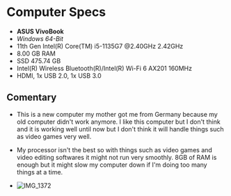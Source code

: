 # Computer Specs 

* __ASUS VivoBook__
* *Windows 64-Bit*
* 11th Gen Intel(R) Core(TM) i5-1135G7 @2.40GHz 2.42GHz
* 8.00 GB RAM
* SSD 475.74 GB
* Intel(R) Wireless Bluetooth(R)/Intel(R) Wi-Fi 6 AX201 160MHz
* HDMI, 1x USB 2.0, 1x USB 3.0

## Comentary
* This is a new computer my mother got me from Germany because my old computer didn't work anymore. I like this computer but I don't think and it is working well until now but I don't think it will handle things such as video games very well.
* My processor isn't the best so with things such as video games and video editing softwares it might not run very smoothly. 8GB of RAM is enough but it might slow my computer down if I'm doing too many things at a time.

* ![IMG_1372](https://user-images.githubusercontent.com/89781943/131477371-aedfd962-dc4b-4f5b-ba66-314e0f143753.jpg)
